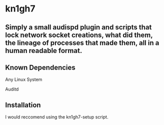 # kn1gh7
<h2>Simply a small audispd plugin and scripts that lock network socket creations, what did them, the lineage of processes that made them, all in a human readable format.</h2>

<h2>Known Dependencies</h2>
<p>Any Linux System</p>
<p>Auditd</p>

<h2>Installation</h2>
<p>I would reccomend using the kn1gh7-setup script.</p>
